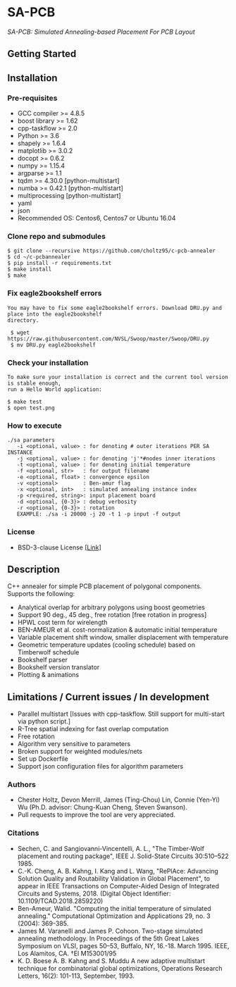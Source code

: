 # SA-PCB
  *SA-PCB: Simulated Annealing-based Placement For PCB Layout*

## Getting Started

## Installation

### Pre-requisites
  * GCC compiler >= 4.8.5
  * boost library >= 1.62
  * cpp-taskflow >= 2.0
  * Python >= 3.6
  * shapely >= 1.6.4
  * matplotlib >= 3.0.2
  * docopt >= 0.6.2
  * numpy >= 1.15.4
  * argparse >= 1.1
  * tqdm >= 4.30.0 [python-multistart]
  * numba >= 0.42.1 [python-multistart]
  * multiprocessing [python-multistart]
  * yaml
  * json
  * Recommended OS: Centos6, Centos7 or Ubuntu 16.04

### Clone repo and submodules
    $ git clone --recursive https://github.com/choltz95/c-pcb-annealer
    $ cd ~/c-pcbannealer
    $ pip install -r requirements.txt
    $ make install
    $ make

### Fix eagle2bookshelf errors
    You may have to fix some eagle2bookshelf errors. Download DRU.py and place into the eagle2bookshelf
    directory.

     $ wget https://raw.githubusercontent.com/NVSL/Swoop/master/Swoop/DRU.py
     $ mv DRU.py eagle2bookshelf


### Check your installation
    To make sure your installation is correct and the current tool version is stable enough,
    run a Hello World application:

    $ make test
    $ open test.png

### How to execute
    ./sa parameters
       -i <optional, value> : for denoting # outer iterations PER SA INSTANCE
       -j <optional, value> : for denoting 'j'*#nodes inner iterations
       -t <optional, value> : for denoting initial temperature
       -f <optional, str>   : for output filename
       -e <optional, float> : convergence epsilon
       -v <optional>        : Ben-amur flag
       -x <optional, int>   : simulated annealing instance index
       -p <required, string>: input placement board
       -d <optional, {0-3}> : debug verbosity
       -r <optional, {0-3}> : rotation
       EXAMPLE: ./sa -i 20000 -j 20 -t 1 -p input -f output

### License
  * BSD-3-clause License [[Link]](LICENSE)

## Description
 C++ annealer for simple PCB placement of polygonal components.
 Supports the following:
  - Analytical overlap for arbitrary polygons using boost geometries
  - Support 90 deg., 45 deg., free rotation [free rotation in progress]
  - HPWL cost term for wirelength
  - BEN-AMEUR et al. cost-normalization & automatic initial temperature
  - Variable placement shift window, smaller displacement with temperature
  - Geometric temperature updates (cooling schedule) based on Timberwolf schedule
  - Bookshelf parser
  - Bookshelf version translator
  - Plotting & animations

## Limitations / Current issues / In development
  - Parallel multistart [Issues with cpp-taskflow. Still support for multi-start via python script.]
  - R-Tree spatial indexing for fast overlap computation
  - Free rotation
  - Algorithm very sensitive to parameters
  - Broken support for weighted modules/nets
  - Set up Dockerfile
  - Support json configuration files for algorithm parameters

### Authors
  - Chester Holtz, Devon Merrill, James (Ting-Chou) Lin, Connie (Yen-Yi) Wu (Ph.D. advisor: Chung-Kuan Cheng, Steven Swanson).
  - Pull requests to improve the tool are very appreciated.

### Citations
  - Sechen, C. and Sangiovanni-Vincentelli, A. L., "The Timber-Wolf placement and routing package", IEEE J. Solid-State Circuits 30:510–522 1985.
  - C.-K. Cheng, A. B. Kahng, I. Kang and L. Wang, "RePlAce: Advancing Solution Quality and Routability Validation in Global Placement", to appear in IEEE Transactions on Computer-Aided Design of Integrated Circuits and Systems, 2018. (Digital Object Identifier: 10.1109/TCAD.2018.2859220)
  - Ben-Ameur, Walid. "Computing the initial temperature of simulated annealing." Computational Optimization and Applications 29, no. 3 (2004): 369-385.
  - James M. Varanelli and James P. Cohoon. Two-stage simulated annealing methodology. In Proceedings of the 5th Great Lakes Symposium on VLSI, pages 50–53, Buffalo, NY, 16.-18. March 1995. IEEE, Los Alamitos, CA. †EI M153001/95
  - K. D. Boese A. B. Kahng and S. Muddu A new adaptive multistart technique for combinatorial global optimizations, Operations Research Letters, 16(2): 101-113, September, 1993.

